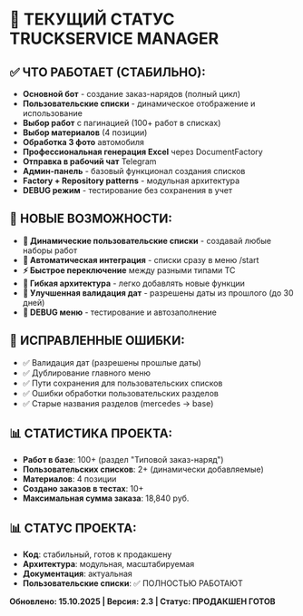 # 🚀 ТЕКУЩИЙ СТАТУС TRUCKSERVICE MANAGER

## ✅ ЧТО РАБОТАЕТ (СТАБИЛЬНО):
- **Основной бот** - создание заказ-нарядов (полный цикл)
- **Пользовательские списки** - динамическое отображение и использование
- **Выбор работ** с пагинацией (100+ работ в списках)
- **Выбор материалов** (4 позиции) 
- **Обработка 3 фото** автомобиля
- **Профессиональная генерация Excel** через DocumentFactory
- **Отправка в рабочий чат** Telegram
- **Админ-панель** - базовый функционал создания списков
- **Factory + Repository patterns** - модульная архитектура
- **DEBUG режим** - тестирование без сохранения в учет

## 🎯 НОВЫЕ ВОЗМОЖНОСТИ:
- **📁 Динамические пользовательские списки** - создавай любые наборы работ
- **🔄 Автоматическая интеграция** - списки сразу в меню /start
- **⚡ Быстрое переключение** между разными типами ТС
- **🎯 Гибкая архитектура** - легко добавлять новые функции
- **📅 Улучшенная валидация дат** - разрешены даты из прошлого (до 30 дней)
- **🐛 DEBUG меню** - тестирование и автозаполнение

## 🔧 ИСПРАВЛЕННЫЕ ОШИБКИ:
- ✅ Валидация дат (разрешены прошлые даты)
- ✅ Дублирование главного меню
- ✅ Пути сохранения для пользовательских списков
- ✅ Ошибки обработки пользовательских разделов
- ✅ Старые названия разделов (mercedes → base)

## 📊 СТАТИСТИКА ПРОЕКТА:
- **Работ в базе**: 100+ (раздел "Типовой заказ-наряд")
- **Пользовательских списков**: 2+ (динамически добавляемые)
- **Материалов**: 4 позиции
- **Создано заказов в тестах**: 10+ 
- **Максимальная сумма заказа**: 18,840 руб.

## 📊 СТАТУС ПРОЕКТА:
- **Код**: стабильный, готов к продакшену
- **Архитектура**: модульная, масштабируемая  
- **Документация**: актуальная
- **Пользовательские списки**: ✅ ПОЛНОСТЬЮ РАБОТАЮТ

**Обновлено: 15.10.2025 | Версия: 2.3 | Статус: ПРОДАКШЕН ГОТОВ**